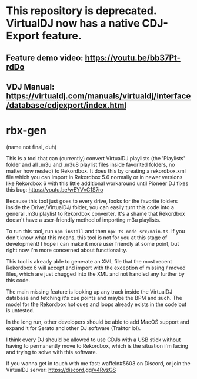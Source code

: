# This repository is deprecated. VirtualDJ now has a native CDJ-Export feature.
## Feature demo video: https://youtu.be/bb37Pt-rdDo
## VDJ Manual: https://virtualdj.com/manuals/virtualdj/interface/database/cdjexport/index.html


# rbx-gen
(name not final, duh)

This is a tool that can (currently) convert VirtualDJ playlists (the 'Playlists' folder and all .m3u and .m3u8 playlist files inside favorited folders, no matter how nested) to Rekordbox.
It does this by creating a rekordbox.xml file which you can import in Rekordbox 5.6 normally or in newer versions like Rekordbox 6 with this little additional workaround until Pioneer DJ fixes this bug: https://youtu.be/wEYVvC1S7ro

Because this tool just goes to every drive, looks for the favorite folders inside the Drive:/VirtualDJ/ folder, you can easily turn this code into a general .m3u playlist to Rekordbox converter.
It's a shame that Rekordbox doesn't have a user-friendly method of importing m3u playlists.

To run this tool, run `npm install` and then `npx ts-node src/main.ts`. If you don't know what this means, this tool is not for you at this stage of development!
I hope i can make it more user friendly at some point, but right now i'm more concerned about functionality.

This tool is already able to generate an XML file that the most recent Rekordbox 6 will accept and import with the exception of missing / moved files, which are just chugged into the XML and not handled any further by this code.

The main missing feature is looking up any track inside the VirtualDJ database and fetching it's cue points and maybe the BPM and such. The model for the Rekordbox hot cues and loops already exists in the code but is untested.

In the long run, other developers should be able to add MacOS support and expand it for Serato and other DJ software (Traktor lol).

I think every DJ should be allowed to use CDJs with a USB stick without having to permanently move to Rekordbox, which is the situation i'm facing and trying to solve with this software.

If you wanna get in touch with me fast: waffeln#5603 on Discord, or join the VirtualDJ server: https://discord.gg/v4RvzGS
